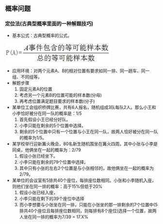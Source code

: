 ## 概率问题
### 定位法(古典型概率里面的一种解题技巧)
- 基本公式：古典型概率的公式。

![古典概率](./img/%E5%8F%A4%E5%85%B8%E6%A6%82%E7%8E%87.webp)

- 应用环境：对两个元素A、B的相对位置有要求如同一排、同一趟车、同一组、不同组等。
- 解题步骤
  1. 固定元素A的位置
  2. 考虑另一个元素B的位置可能的样本数(分母)
  3. 再考虑位置满足题目要求的样本数(分子)
- 某单位工会组织桥牌比赛，共有6人报名，随机组成3队每队2人。那么小王和小李恰好被分在同一队的概率是：1/5
  1. 首先假设小王已经分好队。
  2. 小李只能在剩余的5个位置中选择。
  3. 剩余的5个位置中只有一个位置与小王在同一队，故两人恰好被分在同一队的概率为1/5。
- 某学校举行迎新篝火晚会，80名新生随机围坐在篝火四周。其中小张与小李是同桌，他俩坐在一起的概率为：2/79
  1. 假设小张已经坐下。
  2. 小李只能在剩余的79个位置中选择。
  3. 其中只有小张的左右2个位置是与小张相邻的，故他俩坐在一起的概率为2/79。
- 某单位的会议室有5排共40个座位，每排座位数相同。小张和小李随机入座，则他们坐在同一排的概率：高于15%但低于20%
  1. 假设小张已经入座，
  2. 小李只能在剩下的39个座位中选择
  3. 而小李想要与小张坐在同一排，只能在小张坐的那一排剩余的7个位置中(5排共40个座位且每排座位数相同，则每排有8个座位)选择一个位置，故两人坐在同一排的概率为7/39 = 17.X%